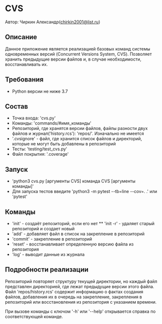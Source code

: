 # CVS
Автор: Чиркин Александр(chirkin2001@list.ru)

## Описание
Данное приложение является реализацией базовых команд системы одновременных версий (Concurrent Versions System, CVS).
Позволяет хранить предыдущие версии файлов и, в случае необходимости, восстанавливать их.

## Требования
* Python версии не ниже 3.7

## Состав
* Точка входа: 'cvs.py'
* Команды: 'commands/#имя_команды'
* Репозиторий, где хранятся версии файлов, файлы разности двух файлов и журнал('history.rcs'): 'repos/'. Изначально не имеется
* '.cvsignore' - файл, где хранится список файлов и директорий, которые не могут быть добавлены в репозиторий
* Тесты: 'testing/test_cvs.py'
* Файл покрытия: '.coverage'

## Запуск
* 'python3 cvs.py [аргументы CVS] команда CVS [аргументы команды]'
* Для запуска тестов введите 'python3 -m pytest --tb=line --cov=. .' или 'pytest'

## Команды
* 'init' - создаёт репозиторий, если его нет
** 'init -r' - удаляет старый репозиторий и создает новый
* 'add' - добавляет файл в список на закрепление в репозиторий
* 'commit' - закрепление в репозиторий
* 'reset' - восстанавливает определенную версию файла из репозитория
* 'log' - выводит данные из журнала

## Подробности реализации
Репозиторий повторяет структуру текущей директории, но каждый файл представлен директорией, где лежат предыдущие версии этого файла.
Файл 'repos/history.rcs' содержит информацию о фактах создания файлов, добавления их в очередь на закрепление,
закрепления в репозиторий или восстановления из репозитория с указанием времени.

При вызове команды с ключом '-h' или '--help' открывается справка по соответствующей команде.
